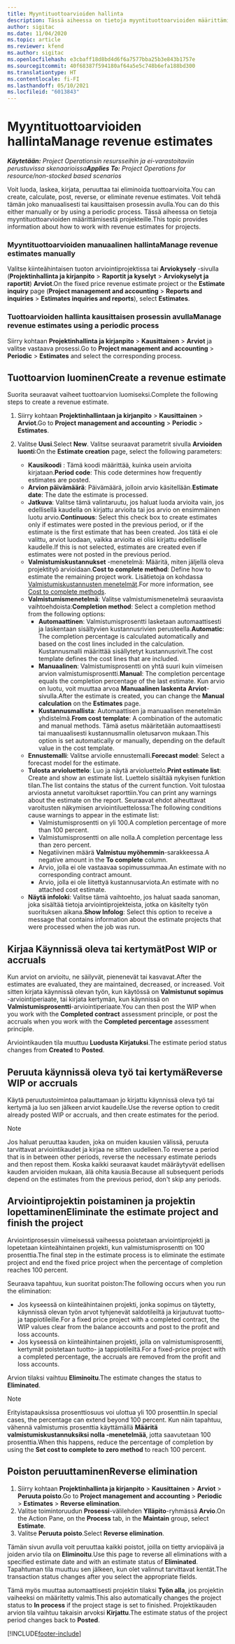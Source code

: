 ```yaml
---
title: Myyntituottoarvioiden hallinta
description: Tässä aiheessa on tietoja myyntituottoarvioiden määrittämisestä projekteille.
author: sigitac
ms.date: 11/04/2020
ms.topic: article
ms.reviewer: kfend
ms.author: sigitac
ms.openlocfilehash: e3cbaff18d8bd4d6f6a7577bba25b3e843b1757e
ms.sourcegitcommit: 40f68387f594180af64a5e5c748b6efa188bd300
ms.translationtype: HT
ms.contentlocale: fi-FI
ms.lasthandoff: 05/10/2021
ms.locfileid: "6013843"
---
```

# <a name="manage-revenue-estimates"></a><span data-ttu-id="64768-103">Myyntituottoarvioiden hallinta</span><span class="sxs-lookup"><span data-stu-id="64768-103">Manage revenue estimates</span></span>

<span data-ttu-id="64768-104">_**Käytetään:** Project Operationsin resursseihin ja ei-varastoitaviin perustuvissa skenaarioissa_</span><span class="sxs-lookup"><span data-stu-id="64768-104">_**Applies To:** Project Operations for resource/non-stocked based scenarios_</span></span>

<span data-ttu-id="64768-105">Voit luoda, laskea, kirjata, peruuttaa tai eliminoida tuottoarvioita.</span><span class="sxs-lookup"><span data-stu-id="64768-105">You can create, calculate, post, reverse, or eliminate revenue estimates.</span></span> <span data-ttu-id="64768-106">Voit tehdä tämän joko manuaalisesti tai kausittaisen prosessin avulla.</span><span class="sxs-lookup"><span data-stu-id="64768-106">You can do this either manually or by using a periodic process.</span></span> <span data-ttu-id="64768-107">Tässä aiheessa on tietoja myyntituottoarvioiden määrittämisestä projekteille.</span><span class="sxs-lookup"><span data-stu-id="64768-107">This topic provides information about how to work with revenue estimates for projects.</span></span>

### <a name="manage-revenue-estimates-manually"></a><span data-ttu-id="64768-108">Myyntituottoarvioiden manuaalinen hallinta</span><span class="sxs-lookup"><span data-stu-id="64768-108">Manage revenue estimates manually</span></span>

<span data-ttu-id="64768-109">Valitse kiinteähintaisen tuoton arviointiprojektissa tai **Arviokysely** -sivulla (**Projektinhallinta ja kirjanpito** > **Raportit ja kyselyt** > **Arviokyselyt ja raportit**) **Arviot**.</span><span class="sxs-lookup"><span data-stu-id="64768-109">On the fixed price revenue estimate project or the **Estimate inquiry** page (**Project management and accounting** > **Reports and inquiries** > **Estimates inquiries and reports**), select **Estimates**.</span></span>

### <a name="manage-revenue-estimates-using-a-periodic-process"></a><span data-ttu-id="64768-110">Tuottoarvioiden hallinta kausittaisen prosessin avulla</span><span class="sxs-lookup"><span data-stu-id="64768-110">Manage revenue estimates using a periodic process</span></span>

<span data-ttu-id="64768-111">Siirry kohtaan **Projektinhallinta ja kirjanpito** > **Kausittainen** > **Arviot** ja valitse vastaava prosessi.</span><span class="sxs-lookup"><span data-stu-id="64768-111">Go to **Project management and accounting** > **Periodic** > **Estimates** and select the corresponding process.</span></span>

## <a name="create-a-revenue-estimate"></a><span data-ttu-id="64768-112">Tuottoarvion luominen</span><span class="sxs-lookup"><span data-stu-id="64768-112">Create a revenue estimate</span></span>

<span data-ttu-id="64768-113">Suorita seuraavat vaiheet tuottoarvion luomiseksi.</span><span class="sxs-lookup"><span data-stu-id="64768-113">Complete the following steps to create a revenue estimate.</span></span> 

1. <span data-ttu-id="64768-114">Siirry kohtaan **Projektinhallintaan ja kirjanpito** > **Kausittainen** > **Arviot**.</span><span class="sxs-lookup"><span data-stu-id="64768-114">Go to **Project management and accounting** > **Periodic** > **Estimates**.</span></span>
2. <span data-ttu-id="64768-115">Valitse **Uusi**.</span><span class="sxs-lookup"><span data-stu-id="64768-115">Select **New**.</span></span> <span data-ttu-id="64768-116">Valitse seuraavat parametrit sivulla **Arvioiden luonti**:</span><span class="sxs-lookup"><span data-stu-id="64768-116">On the **Estimate creation** page, select the following parameters:</span></span>

   - <span data-ttu-id="64768-117">**Kausikoodi** : Tämä koodi määrittää, kuinka usein arvioita kirjataan.</span><span class="sxs-lookup"><span data-stu-id="64768-117">**Period code**: This code determines how frequently estimates are posted.</span></span>
   - <span data-ttu-id="64768-118">**Arvion päivämäärä**: Päivämäärä, jolloin arvio käsitellään.</span><span class="sxs-lookup"><span data-stu-id="64768-118">**Estimate date**: The date the estimate is processed.</span></span>
   - <span data-ttu-id="64768-119">**Jatkuva**: Valitse tämä valintaruutu, jos haluat luoda arvioita vain, jos edellisellä kaudella on kirjattu arvioita tai jos arvio on ensimmäinen luotu arvio.</span><span class="sxs-lookup"><span data-stu-id="64768-119">**Continuous**: Select this check box to create estimates only if estimates were posted in the previous period, or if the estimate is the first estimate that has been created.</span></span> <span data-ttu-id="64768-120">Jos tätä ei ole valittu, arviot luodaan, vaikka arvioita ei olisi kirjattu edelliselle kaudelle.</span><span class="sxs-lookup"><span data-stu-id="64768-120">If this is not selected, estimates are created even if estimates were not posted in the previous period.</span></span>
   - <span data-ttu-id="64768-121">**Valmistumiskustannukset** -menetelmä: Määritä, miten jäljellä oleva projektityö arvioidaan.</span><span class="sxs-lookup"><span data-stu-id="64768-121">**Cost to complete method**: Define how to estimate the remaining project work.</span></span> <span data-ttu-id="64768-122">Lisätietoja on kohdassa [Valmistumiskustannusten menetelmät](cost-complete-methods.md).</span><span class="sxs-lookup"><span data-stu-id="64768-122">For more information, see [Cost to complete methods](cost-complete-methods.md).</span></span>
   - <span data-ttu-id="64768-123">**Valmistumismenetelmä**: Valitse valmistumismenetelmä seuraavista vaihtoehdoista:</span><span class="sxs-lookup"><span data-stu-id="64768-123">**Completion method**: Select a completion method from the following options:</span></span>
     - <span data-ttu-id="64768-124">**Automaattinen**: Valmistumisprosentti lasketaan automaattisesti ja laskentaan sisältyvien kustannusrivien perusteella.</span><span class="sxs-lookup"><span data-stu-id="64768-124">**Automatic**: The completion percentage is calculated automatically and based on the cost lines included in the calculation.</span></span> <span data-ttu-id="64768-125">Kustannusmalli määrittää sisällytetyt kustannusrivit.</span><span class="sxs-lookup"><span data-stu-id="64768-125">The cost template defines the cost lines that are included.</span></span>
     - <span data-ttu-id="64768-126">**Manuaalinen**: Valmistumisprosentti on yhtä suuri kuin viimeisen arvion valmistumisprosentti.</span><span class="sxs-lookup"><span data-stu-id="64768-126">**Manual**: The completion percentage equals the completion percentage of the last estimate.</span></span> <span data-ttu-id="64768-127">Kun arvio on luotu, voit muuttaa arvoa **Manuaalinen laskenta** **Arviot**-sivulla.</span><span class="sxs-lookup"><span data-stu-id="64768-127">After the estimate is created, you can change the **Manual calculation** on the **Estimates** page.</span></span>
     - <span data-ttu-id="64768-128">**Kustannusmallista**: Automaattisen ja manuaalisen menetelmän yhdistelmä.</span><span class="sxs-lookup"><span data-stu-id="64768-128">**From cost template**: A combination of the automatic and manual methods.</span></span> <span data-ttu-id="64768-129">Tämä asetus määritetään automaattisesti tai manuaalisesti kustannusmallin oletusarvon mukaan.</span><span class="sxs-lookup"><span data-stu-id="64768-129">This option is set automatically or manually, depending on the default value in the cost template.</span></span>
   - <span data-ttu-id="64768-130">**Ennustemalli**: Valitse arviolle ennustemalli.</span><span class="sxs-lookup"><span data-stu-id="64768-130">**Forecast model**: Select a forecast model for the estimate.</span></span>
   - <span data-ttu-id="64768-131">**Tulosta arvioluettelo**: Luo ja näytä arvioluettelo.</span><span class="sxs-lookup"><span data-stu-id="64768-131">**Print estimate list**: Create and show an estimate list.</span></span> <span data-ttu-id="64768-132">Luettelo sisältää nykyisen funktion tilan.</span><span class="sxs-lookup"><span data-stu-id="64768-132">The list contains the status of the current function.</span></span> <span data-ttu-id="64768-133">Voit tulostaa arviosta annetut varoitukset raporttiin.</span><span class="sxs-lookup"><span data-stu-id="64768-133">You can print any warnings about the estimate on the report.</span></span> <span data-ttu-id="64768-134">Seuraavat ehdot aiheuttavat varoitusten näkymisen arviointiluettelossa:</span><span class="sxs-lookup"><span data-stu-id="64768-134">The following conditions cause warnings to appear in the estimate list:</span></span>
     - <span data-ttu-id="64768-135">Valmistumisprosentti on yli 100.</span><span class="sxs-lookup"><span data-stu-id="64768-135">A completion percentage of more than 100 percent.</span></span>
     - <span data-ttu-id="64768-136">Valmistumisprosentti on alle nolla.</span><span class="sxs-lookup"><span data-stu-id="64768-136">A completion percentage less than zero percent.</span></span>
     - <span data-ttu-id="64768-137">Negatiivinen määrä **Valmistuu myöhemmin**-sarakkeessa.</span><span class="sxs-lookup"><span data-stu-id="64768-137">A negative amount in the **To complete** column.</span></span>
     - <span data-ttu-id="64768-138">Arvio, jolla ei ole vastaavaa sopimussummaa.</span><span class="sxs-lookup"><span data-stu-id="64768-138">An estimate with no corresponding contract amount.</span></span>
     - <span data-ttu-id="64768-139">Arvio, jolla ei ole liitettyä kustannusarviota.</span><span class="sxs-lookup"><span data-stu-id="64768-139">An estimate with no attached cost estimate.</span></span>
   - <span data-ttu-id="64768-140">**Näytä infoloki**: Valitse tämä vaihtoehto, jos haluat saada sanoman, joka sisältää tietoja arviointiprojekteista, jotka on käsitelty työn suorituksen aikana.</span><span class="sxs-lookup"><span data-stu-id="64768-140">**Show Infolog**: Select this option to receive a message that contains information about the estimate projects that were processed when the job was run.</span></span>


## <a name="post-wip-or-accruals"></a><span data-ttu-id="64768-141">Kirjaa Käynnissä oleva tai kertymät</span><span class="sxs-lookup"><span data-stu-id="64768-141">Post WIP or accruals</span></span>

<span data-ttu-id="64768-142">Kun arviot on arvioitu, ne säilyvät, pienenevät tai kasvavat.</span><span class="sxs-lookup"><span data-stu-id="64768-142">After the estimates are evaluated, they are maintained, decreased, or increased.</span></span> <span data-ttu-id="64768-143">Voit sitten kirjata käynnissä olevan työn, kun käytössä on **Valmistunut sopimus** -arviointiperiaate, tai kirjata kertymän, kun käynnissä on **Valmistumisprosentti**-arviointiperiaate.</span><span class="sxs-lookup"><span data-stu-id="64768-143">You can then post the WIP when you work with the **Completed contract** assessment principle, or post the accruals when you work with the **Completed percentage** assessment principle.</span></span>
  
<span data-ttu-id="64768-144">Arviointikauden tila muuttuu **Luodusta** **Kirjatuksi**.</span><span class="sxs-lookup"><span data-stu-id="64768-144">The estimate period status changes from **Created** to **Posted**.</span></span>

## <a name="reverse-wip-or-accruals"></a><span data-ttu-id="64768-145">Peruuta käynnissä oleva työ tai kertymä</span><span class="sxs-lookup"><span data-stu-id="64768-145">Reverse WIP or accruals</span></span>

<span data-ttu-id="64768-146">Käytä peruutustoimintoa palauttamaan jo kirjattu käynnissä oleva työ tai kertymä ja luo sen jälkeen arviot kaudelle.</span><span class="sxs-lookup"><span data-stu-id="64768-146">Use the reverse option to credit already posted WIP or accruals, and then create estimates for the period.</span></span>

> [!NOTE]
> <span data-ttu-id="64768-147">Jos haluat peruuttaa kauden, joka on muiden kausien välissä, peruuta tarvittavat arviointikaudet ja kirjaa ne sitten uudelleen.</span><span class="sxs-lookup"><span data-stu-id="64768-147">To reverse a period that is in between other periods, reverse the necessary estimate periods and then repost them.</span></span> <span data-ttu-id="64768-148">Koska kaikki seuraavat kaudet määräytyvät edellisen kauden arvioiden mukaan, älä ohita kausia.</span><span class="sxs-lookup"><span data-stu-id="64768-148">Because all subsequent periods depend on the estimates from the previous period, don't skip any periods.</span></span>

## <a name="eliminate-the-estimate-project-and-finish-the-project"></a><span data-ttu-id="64768-149">Arviointiprojektin poistaminen ja projektin lopettaminen</span><span class="sxs-lookup"><span data-stu-id="64768-149">Eliminate the estimate project and finish the project</span></span>

<span data-ttu-id="64768-150">Arviointiprosessin viimeisessä vaiheessa poistetaan arviointiprojekti ja lopetetaan kiinteähintainen projekti, kun valmistumisprosentti on 100 prosenttia.</span><span class="sxs-lookup"><span data-stu-id="64768-150">The final step in the estimate process is to eliminate the estimate project and end the fixed price project when the percentage of completion reaches 100 percent.</span></span>

<span data-ttu-id="64768-151">Seuraava tapahtuu, kun suoritat poiston:</span><span class="sxs-lookup"><span data-stu-id="64768-151">The following occurs when you run the elimination:</span></span>

- <span data-ttu-id="64768-152">Jos kyseessä on kiinteähintainen projekti, jonka sopimus on täytetty, käynnissä olevan työn arvot tyhjenevät saldotileiltä ja kirjautuvat tuotto- ja tappiotileille.</span><span class="sxs-lookup"><span data-stu-id="64768-152">For a fixed price project with a completed contract, the WIP values clear from the balance accounts and post to the profit and loss accounts.</span></span>
- <span data-ttu-id="64768-153">Jos kyseessä on kiinteähintainen projekti, jolla on valmistumisprosentti, kertymät poistetaan tuotto- ja tappiotileiltä.</span><span class="sxs-lookup"><span data-stu-id="64768-153">For a fixed-price project with a completed percentage, the accruals are removed from the profit and loss accounts.</span></span>

<span data-ttu-id="64768-154">Arvion tilaksi vaihtuu **Eliminoitu**.</span><span class="sxs-lookup"><span data-stu-id="64768-154">The estimate changes the status to **Eliminated**.</span></span>

> [!NOTE]
> <span data-ttu-id="64768-155">Erityistapauksissa prosenttiosuus voi ulottua yli 100 prosenttiin.</span><span class="sxs-lookup"><span data-stu-id="64768-155">In special cases, the percentage can extend beyond 100 percent.</span></span> <span data-ttu-id="64768-156">Kun näin tapahtuu, vähennä valmistumis prosenttia käyttämällä **Määritä valmistumiskustannuksiksi nolla -menetelmää**, jotta saavutetaan 100 prosenttia.</span><span class="sxs-lookup"><span data-stu-id="64768-156">When this happens, reduce the percentage of completion by using the **Set cost to complete to zero method** to reach 100 percent.</span></span>

## <a name="reverse-elimination"></a><span data-ttu-id="64768-157">Poiston peruuttaminen</span><span class="sxs-lookup"><span data-stu-id="64768-157">Reverse elimination</span></span>

1. <span data-ttu-id="64768-158">Siirry kohtaan **Projektinhallinta ja kirjanpito** > **Kausittainen** > **Arviot** > **Peruuta poisto**.</span><span class="sxs-lookup"><span data-stu-id="64768-158">Go to **Project management and accounting** > **Periodic** > **Estimates** > **Reverse elimination**.</span></span> 
2. <span data-ttu-id="64768-159">Valitse toimintoruudun **Prosessi**-välilehden **Ylläpito**-ryhmässä **Arvio**.</span><span class="sxs-lookup"><span data-stu-id="64768-159">On the Action Pane, on the **Process** tab, in the **Maintain** group, select **Estimate**.</span></span> 
3. <span data-ttu-id="64768-160">Valitse **Peruuta poisto**.</span><span class="sxs-lookup"><span data-stu-id="64768-160">Select **Reverse elimination**.</span></span>

<span data-ttu-id="64768-161">Tämän sivun avulla voit peruuttaa kaikki poistot, joilla on tietty arviopäivä ja joiden arvio tila on **Eliminoitu**.</span><span class="sxs-lookup"><span data-stu-id="64768-161">Use this page to reverse all eliminations with a specified estimate date and with an estimate status of **Eliminated**.</span></span> <span data-ttu-id="64768-162">Tapahtuman tila muuttuu sen jälkeen, kun olet valinnut tarvittavat kentät.</span><span class="sxs-lookup"><span data-stu-id="64768-162">The transaction status changes after you select the appropriate fields.</span></span>

<span data-ttu-id="64768-163">Tämä myös muuttaa automaattisesti projektin tilaksi **Työn alla**, jos projektin vaiheeksi on määritetty valmis.</span><span class="sxs-lookup"><span data-stu-id="64768-163">This also automatically changes the project status to **In process** if the project stage is set to finished.</span></span> <span data-ttu-id="64768-164">Projektikauden arvion tila vaihtuu takaisin arvoksi **Kirjattu**.</span><span class="sxs-lookup"><span data-stu-id="64768-164">The estimate status of the project period changes back to **Posted**.</span></span>


[!INCLUDE[footer-include](../includes/footer-banner.md)]